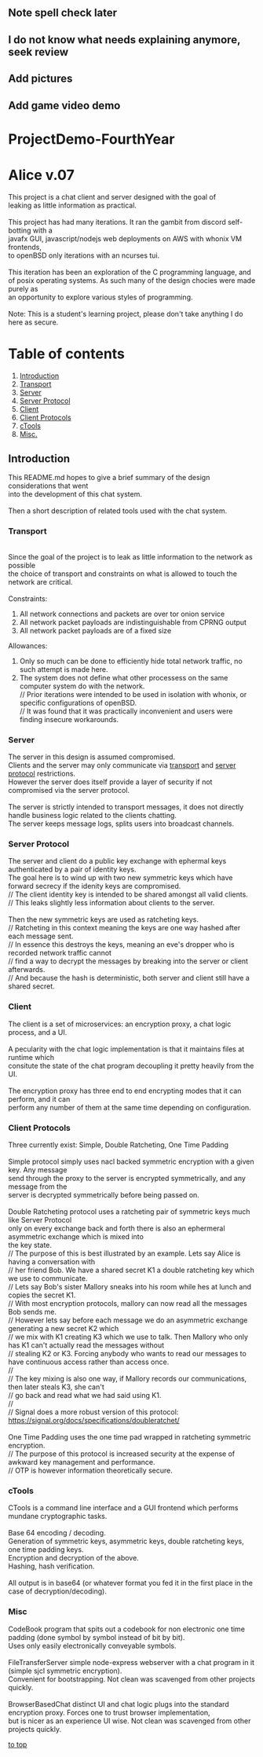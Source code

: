 ## Note spell check later
## I do not know what needs explaining anymore, seek review
## Add pictures
## Add game video demo


# ProjectDemo-FourthYear

<a name="top"></a>
# Alice v.07

This project is a chat client and server designed with the goal of \
leaking as little information as practical.\
\
This project has had many iterations. It ran the gambit from discord self-botting with a\
javafx GUI, javascript/nodejs web deployments on AWS with whonix VM frontends, \
to openBSD only iterations with an ncurses tui.\
\
This iteration has been an exploration of the C programming language, and \
of posix operating systems. As such many of the design chocies were made purely as\
an opportunity to explore various styles of programming.\
\
Note: This is a student's learning project, please don't take anything I do here as secure.

# Table of contents

1. [Introduction](#1)
2. [Transport](#2)
3. [Server](#3)
4. [Server Protocol](#4)
5. [Client](#5)
6. [Client Protocols](#6)
7. [cTools](#7)
8. [Misc.](#8)

<a name="1"></a>
## Introduction
This README.md hopes to give a brief summary of the design considerations that went\
into the development of this chat system.\
\
Then a short description of related tools used with the chat system.

<a name="2"></a>
### Transport
\
Since the goal of the project is to leak as little information to the network as possible\
the choice of transport and constraints on what is allowed to touch the network are critical.\
\
Constraints:
1) All network connections and packets are over tor onion service
2) All network packet payloads are indistinguishable from CPRNG output
3) All network packet payloads are of a fixed size

Allowances:
1) Only so much can be done to efficiently hide total network traffic, no such attempt is made here.
2) The system does not define what other processess on the same computer system do with the network.\
   // Prior iterations were intended to be used in isolation with whonix, or specific configurations of openBSD.\
   // It was found that it was practically inconvenient and users were finding insecure workarounds.

<a name="3"></a>
### Server

The server in this design is assumed compromised.\
Clients and the server may only communicate via [transport](#2) and [server protocol](#4) restrictions.\
However the server does itself provide a layer of security if not compromised via the server protocol.\
\
The server is strictly intended to transport messages, it does not directly handle business logic related to the clients chatting.\
The server keeps message logs, splits users into broadcast channels.

<a name="4"></a>
### Server Protocol

The server and client do a public key exchange with ephermal keys authenticated by a pair of identity keys.\
The goal here is to wind up with two new symmetric keys which have forward secrecy if the idenity keys are compromised.\
 // The client identity key is intended to be shared amongst all valid clients.\
 // This leaks slightly less information about clients to the server.\
 \
Then the new symmetric keys are used as ratcheting keys.\
 // Ratcheting in this context meaning the keys are one way hashed after each message sent.\
 // In essence this destroys the keys, meaning an eve's dropper who is recorded network traffic cannot\
 // find a way to decrypt the messages by breaking into the server or client afterwards.\
 // And because the hash is deterministic, both server and client still have a shared secret.

<a name="5"></a>
### Client

The client is a set of microservices: an encryption proxy, a chat logic process, and a UI.\
\
A pecularity with the chat logic implementation is that it maintains files at runtime which\
consitute the state of the chat program decoupling it pretty heavily from the UI.\
\
The encryption proxy has three end to end encrypting modes that it can perform, and it can\
perform any number of them at the same time depending on configuration.

<a name="6"></a>
### Client Protocols

Three currently exist: Simple, Double Ratcheting, One Time Padding\
\
Simple protocol simply uses nacl backed symmetric encryption with a given key. Any message\
send through the proxy to the server is encrypted symmetrically, and any message from the \
server is decrypted symmetrically before being passed on.\
\
Double Ratcheting protocol uses a ratcheting pair of symmetric keys much like Server Protocol\
only on every exchange back and forth there is also an ephermeral asymmetric exchange which is mixed into\
the key state.\
   // The purpose of this is best illustrated by an example. Lets say Alice is having a conversation with\
   // her friend Bob. We have a shared secret K1 a double ratcheting key which we use to communicate.\
   // Lets say Bob's sister Mallory sneaks into his room while hes at lunch and copies the secret K1.\
   // With most encryption protocols, mallory can now read all the messages Bob sends me.\
   // However lets say before each message we do an asymmetric exchange generating a new secret K2 which\
   // we mix with K1 creating K3 which we use to talk. Then Mallory who only has K1 can't actually read the messages without\
   // stealing K2 or K3. Forcing anybody who wants to read our messages to have continuous access rather than access once.\
   //\
   // The key mixing is also one way, if Mallory records our communications, then later steals K3, she can't\
   // go back and read what we had said using K1.\
   //\
   // Signal does a more robust version of this protocol: https://signal.org/docs/specifications/doubleratchet/ \
\
One Time Padding uses the one time pad wrapped in ratcheting symmetric encryption.\
   // The purpose of this protocol is increased security at the expense of awkward key management and performance.\
   // OTP is however information theoretically secure.

<a name="7"></a>
### cTools

CTools is a command line interface and a GUI frontend which performs mundane cryptographic tasks.\
\
Base 64 encoding / decoding.\
Generation of symmetric keys, asymmetric keys, double ratcheting keys, one time padding keys.\
Encryption and decryption of the above.\
Hashing, hash verification.\
\
All output is in base64 (or whatever format you fed it in the first place in the case of decryption/decoding).

<a name="8"></a>
### Misc

CodeBook program that spits out a codebook for non electronic one time padding (done symbol by symbol instead of bit by bit).\
Uses only easily electronically conveyable symbols.\
\
FileTransferServer simple node-express webserver with a chat program in it (simple sjcl symmetric encryption). \
Convenient for bootstrapping. Not clean was scavenged from other projects quickly.\
\
BrowserBasedChat distinct UI and chat logic plugs into the standard encryption proxy. Forces one to trust browser implementation,\
but is nicer as an experience UI wise. Not clean was scavenged from other projects quickly.

[to top](#top)

